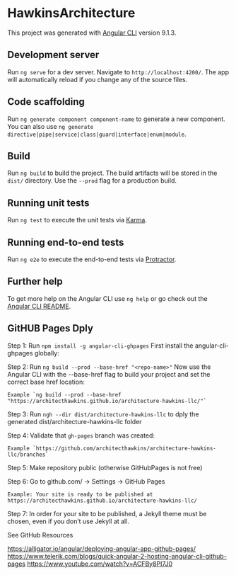 # HawkinsArchitecture

This project was generated with [Angular CLI](https://github.com/angular/angular-cli) version 9.1.3.

## Development server

Run `ng serve` for a dev server. Navigate to `http://localhost:4200/`. The app will automatically reload if you change any of the source files.

## Code scaffolding

Run `ng generate component component-name` to generate a new component. You can also use `ng generate directive|pipe|service|class|guard|interface|enum|module`.

## Build

Run `ng build` to build the project. The build artifacts will be stored in the `dist/` directory. Use the `--prod` flag for a production build.

## Running unit tests

Run `ng test` to execute the unit tests via [Karma](https://karma-runner.github.io).

## Running end-to-end tests

Run `ng e2e` to execute the end-to-end tests via [Protractor](http://www.protractortest.org/).

## Further help

To get more help on the Angular CLI use `ng help` or go check out the [Angular CLI README](https://github.com/angular/angular-cli/blob/master/README.md).


## GitHUB Pages Dply
Step 1: Run `npm install -g angular-cli-ghpages` First install the angular-cli-ghpages globally:

Step 2: Run `ng build --prod --base-href "<repo-name>"` Now use the Angular CLI with the --base-href flag to build your project and set the correct base href location:
    
    Example `ng build --prod --base-href "https://architecthawkins.github.io/architecture-hawkins-llc/"` 


Step 3: Run `ngh --dir dist/architecture-hawkins-llc` to dply the generated dist/architecture-hawkins-llc folder


Step 4: Validate that `gh-pages` branch was created:
    
    Example `https://github.com/architecthawkins/architecture-hawkins-llc/branches` 

Step 5: Make repository public (otherwise GitHubPages is not free)

Step 6: Go to github.com/<repoName> -> Settings -> GitHub Pages
    
    Example: Your site is ready to be published at https://architecthawkins.github.io/architecture-hawkins-llc/

Step 7: In order for your site to be published, a Jekyll theme must be chosen, even if you don’t use Jekyll at all.

See GitHub Resources

https://alligator.io/angular/deploying-angular-app-github-pages/
https://www.telerik.com/blogs/quick-angular-2-hosting-angular-cli-github-pages
https://www.youtube.com/watch?v=ACFBy8PI7J0
